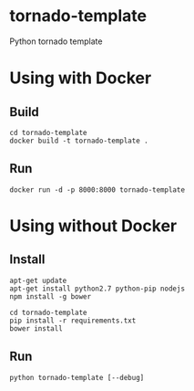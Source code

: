 # tornado-template
Python tornado template

# Using with Docker

## Build

    cd tornado-template
    docker build -t tornado-template .

## Run
    
    docker run -d -p 8000:8000 tornado-template

# Using without Docker

## Install

    apt-get update
    apt-get install python2.7 python-pip nodejs
    npm install -g bower
    
    cd tornado-template
    pip install -r requirements.txt
    bower install

## Run
    
    python tornado-template [--debug]
